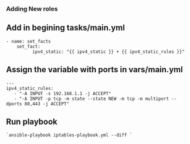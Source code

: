 ### Adding New roles 

Add in begining tasks/main.yml
-----------------------------
	- name: set_facts
  	    set_fact:
              ipv4_static: "{{ ipv4_static }} + {{ ipv4_static_rules }}"

Assign the variable with ports in vars/main.yml
-----------------------------------------------

	---
	ipv4_static_rules:
  	   - "-A INPUT -s 192.168.1.1 -j ACCEPT"
  	   - "-A INPUT -p tcp -m state --state NEW -m tcp -m multiport --dports 80,443 -j ACCEPT"

Run playbook
------------
	`ansible-playbook iptables-playbook.yml --diff `
